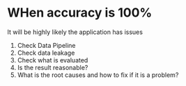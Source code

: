 <!-- ---
!-- Timestamp: 2025-06-01 03:00:13
!-- Author: ywatanabe
!-- File: /home/ywatanabe/.dotfiles/.claude/to_claude/guidelines/python/IMPORTANT-Machine-Learning.md
!-- --- -->

# WHen accuracy is 100%
It will be highly likely the application has issues
1. Check Data Pipeline
2. Check data leakage
3. Check what is evaluated
4. Is the result reasonable?
5. What is the root causes and how to fix if it is a problem?

<!-- EOF -->